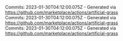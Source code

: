 Commits: 2023-01-30T04:12:00.075Z - Generated via https://github.com/marketplace/actions/artificial-grass
<br>
Commits: 2023-01-30T04:12:00.075Z - Generated via https://github.com/marketplace/actions/artificial-grass
<br>
Commits: 2023-01-30T04:12:00.075Z - Generated via https://github.com/marketplace/actions/artificial-grass
<br>
